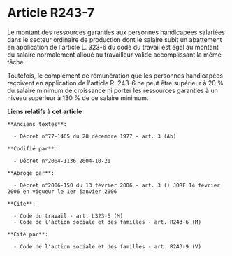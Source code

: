 # Article R243-7

Le montant des ressources garanties aux personnes handicapées salariées dans le secteur ordinaire de production dont le
salaire subit un abattement en application de l'article L. 323-6 du code du travail est égal au montant du salaire
normalement alloué au travailleur valide accomplissant la même tâche.

Toutefois, le complément de rémunération que les personnes handicapées reçoivent en application de l'article R. 243-6 ne peut
être supérieur à 20 % du salaire minimum de croissance ni porter les ressources garanties à un niveau supérieur à 130 % de ce
salaire minimum.

**Liens relatifs à cet article**

	**Anciens textes**:

	  - Décret n°77-1465 du 28 décembre 1977 - art. 3 (Ab)

	**Codifié par**:

	  - Décret n°2004-1136 2004-10-21

	**Abrogé par**:

	  - Décret n°2006-150 du 13 février 2006 - art. 3 () JORF 14 février 2006 en vigueur le 1er janvier 2006

	**Cite**:

	  - Code du travail - art. L323-6 (M)
	  - Code de l'action sociale et des familles - art. R243-6 (M)

	**Cité par**:

	  - Code de l'action sociale et des familles - art. R243-9 (V)
